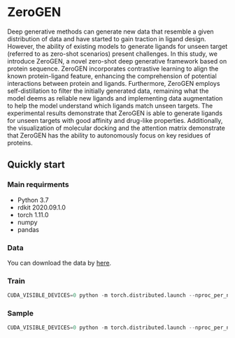 # ZeroGEN
Deep generative methods can generate new data that resemble a given distribution of data and have started to gain traction in ligand design. However, the ability of existing models to generate ligands for unseen target (referred to as zero-shot scenarios) present challenges. In this study, we introduce ZeroGEN, a novel zero-shot deep generative framework based on protein sequence. ZeroGEN incorporates contrastive learning to align the known protein-ligand feature, enhancing the comprehension of potential interactions between protein and ligands. Furthermore, ZeroGEN employs self-distillation to filter the initially generated data, remaining what the model deems as reliable new ligands and implementing data augmentation to help the model understand which ligands match unseen targets. The experimental results demonstrate that ZeroGEN is able to generate ligands for unseen targets with good affinity and drug-like properties. Additionally, the visualization of molecular docking and the attention matrix demonstrate that ZeroGEN has the ability to autonomously focus on key residues of proteins.

## Quickly start

### Main requirments
- Python 3.7
- rdkit 2020.09.1.0
- torch 1.11.0
- numpy
- pandas

### Data
You can download the data by [here](https://www.dropbox.com/scl/fi/s0hozduud6m43s9mp84mm/data.zip?rlkey=cjx3s9yqyuhu0u8x4qoatxqbz&st=nga9gsw4&dl=0).

### Train
```python
CUDA_VISIBLE_DEVICES=0 python -m torch.distributed.launch --nproc_per_node=1 --master_port 9999 --use_env ZeroGEN_scripts/run.py --model ZeroGEN --checkpoint_dir save_checkpoints_file --train_path train_data_file.csv  --test_path test_data_file.csv
```

### Sample
```python
CUDA_VISIBLE_DEVICES=0 python -m torch.distributed.launch --nproc_per_node=1 --master_port 9999 --use_env ZeroGEN_scripts/sample.py --proteins_path proteins_path.csv --checkpoint_path checkpoints.pt --load_config_path checkpoints_config.pt --load_vocab_path checkpoints_vocab.pt --save_attn_matrix False
```
